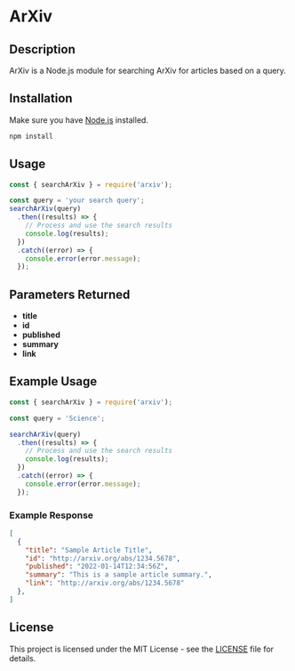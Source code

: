 # ArXiv

## Description

ArXiv is a Node.js module for searching ArXiv for articles based on a query.

## Installation

Make sure you have [Node.js](https://nodejs.org/) installed.

```bash
npm install
```

## Usage

```javascript
const { searchArXiv } = require('arxiv');

const query = 'your search query';
searchArXiv(query)
  .then((results) => {
    // Process and use the search results
    console.log(results);
  })
  .catch((error) => {
    console.error(error.message);
  });
```

## Parameters Returned

- **title**
- **id**
- **published**
- **summary**
- **link**

## Example Usage

```javascript
const { searchArXiv } = require('arxiv');

const query = 'Science';

searchArXiv(query)
  .then((results) => {
    // Process and use the search results
    console.log(results);
  })
  .catch((error) => {
    console.error(error.message);
  });
```

### Example Response

```json
[
  {
    "title": "Sample Article Title",
    "id": "http://arxiv.org/abs/1234.5678",
    "published": "2022-01-14T12:34:56Z",
    "summary": "This is a sample article summary.",
    "link": "http://arxiv.org/abs/1234.5678"
  },
]
```

## License

This project is licensed under the MIT License - see the [LICENSE](LICENSE) file for details.
